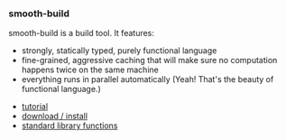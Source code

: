 ### smooth-build

smooth-build is a build tool. It features:
 - strongly, statically typed, purely functional language
 - fine-grained, aggressive caching that will make sure
no computation happens twice on the same machine
 - everything runs in parallel automatically (Yeah! That's the beauty of functional language.)

 * [tutorial](https://github.com/mikosik/smooth-build/blob/master/doc/tutorial.md)
 * [download / install](https://github.com/mikosik/smooth-build/blob/master/doc/install.md)
 * [standard library functions](https://github.com/mikosik/smooth-build/blob/master/doc/api.md)
